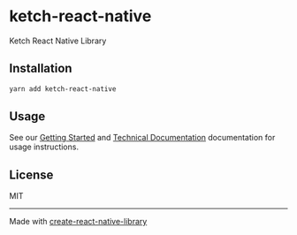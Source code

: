 # ketch-react-native

Ketch React Native Library

## Installation

```sh
yarn add ketch-react-native
```

## Usage

See our [Getting Started](https://developers.ketch.com/v3.0/docs/ketch-react-native-sdk-getting-started) and [Technical Documentation](https://developers.ketch.com/v3.0/docs/ketch-react-native-sdk-reference) documentation for usage instructions.

## License

MIT

---

Made with [create-react-native-library](https://github.com/callstack/react-native-builder-bob)
